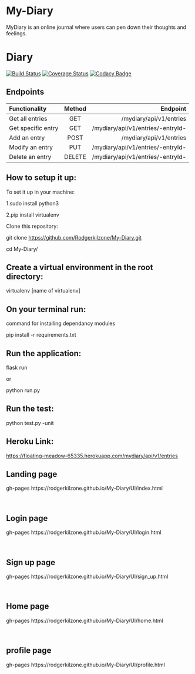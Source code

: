 # My-Diary
MyDiary is an online journal where users can pen down their thoughts and feelings.
# Diary
[![Build Status](https://travis-ci.org/Rodgerkilzone/My-Diary.svg?branch=master)](https://travis-ci.org/Rodgerkilzone/My-Diary)
[![Coverage Status](https://coveralls.io/repos/github/Rodgerkilzone/My-Diary/badge.svg?branch=master)](https://coveralls.io/github/Rodgerkilzone/My-Diary?branch=master)
[![Codacy Badge](https://api.codacy.com/project/badge/Grade/ff4526e8237a4772addbc76d89edf6e2)](https://www.codacy.com/app/Rodgerkilzone/My-Diary?utm_source=github.com&amp;utm_medium=referral&amp;utm_content=Rodgerkilzone/My-Diary&amp;utm_campaign=Badge_Grade)
## Endpoints

| Functionality        |    Method     |         Endpoint                   |
| :------------------- |:-------------:| ----------------------------------:|
| Get all entries      | GET           | /mydiary/api/v1/entries            |
| Get specific entry   | GET           | /mydiary/api/v1/entries/-entryId-  |
| Add an entry         | POST          | /mydiary/api/v1/entries            |
| Modify an entry      | PUT           | /mydiary/api/v1/entries/-entryId-  |
| Delete an entry      | DELETE        | /mydiary/api/v1/entries/-entryId-  |

## How to setup it up:

To set it up in your machine:

1.sudo install python3

2.pip install virtualenv

Clone this repository:

git clone https://github.com/Rodgerkilzone/My-Diary.git

cd My-Diary/

## Create a virtual environment in the root directory:

virtualenv [name of virtualenv]

## On your terminal run:
command for installing dependancy modules

pip install -r requirements.txt

## Run the application:

flask run

or

python run.py

## Run the test:
python test.py -unit

## Heroku Link:
https://floating-meadow-65335.herokuapp.com/mydiary/api/v1/entries


<h2>Landing page</h2>
<p>gh-pages https://rodgerkilzone.github.io/My-Diary/UI/index.html</p>
<br/>
<h2>Login page</h2>
<p>gh-pages https://rodgerkilzone.github.io/My-Diary/UI/login.html</p>
<br/>
<h2>Sign up page</h2>
<p>gh-pages https://rodgerkilzone.github.io/My-Diary/UI/sign_up.html</p>
<br/>
<h2>Home page</h2>
<p>gh-pages https://rodgerkilzone.github.io/My-Diary/UI/home.html</p>
<br/>
<h2>profile page</h2>
<p>gh-pages https://rodgerkilzone.github.io/My-Diary/UI/profile.html</p>
<br/>
